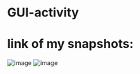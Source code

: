 # GUI-activity
# link of my  snapshots:
![image](https://github.com/user-attachments/assets/5cab3bd3-bf79-4a44-875a-4b2ed090ff6a)
![image](https://github.com/user-attachments/assets/80069e40-5a4c-4ee6-98cd-969e1f64c01b)
